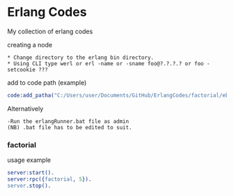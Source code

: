 Erlang Codes
===========
My collection of erlang codes

creating a node
~~~
* Change directory to the erlang bin directory.
* Using CLI type werl or erl -name or -sname foo@?.?.?.? or foo -setcookie ???
~~~

add to code path (example)
~~~erlang
code:add_patha("C:/Users/user/Documents/GitHub/ErlangCodes/factorial/ebin").
~~~

Alternatively
~~~
-Run the erlangRunner.bat file as admin
(NB) .bat file has to be edited to suit.
~~~

### factorial ###
usage example
~~~erlang
server:start().
server:rpc({factorial, 5}).
server.stop().
~~~